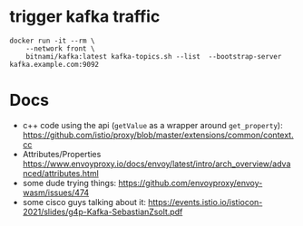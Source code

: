 # trigger kafka traffic

```
docker run -it --rm \
    --network front \
    bitnami/kafka:latest kafka-topics.sh --list  --bootstrap-server kafka.example.com:9092
```
# Docs
- c++ code using the api (`getValue` as a wrapper around `get_property`): https://github.com/istio/proxy/blob/master/extensions/common/context.cc
- Attributes/Properties https://www.envoyproxy.io/docs/envoy/latest/intro/arch_overview/advanced/attributes.html
- some dude trying things: https://github.com/envoyproxy/envoy-wasm/issues/474
- some cisco guys talking about it: https://events.istio.io/istiocon-2021/slides/g4p-Kafka-SebastianZsolt.pdf

